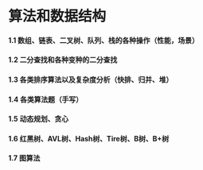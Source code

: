 # 算法和数据结构

#### 1.1 数组、链表、二叉树、队列、栈的各种操作（性能，场景）

#### 1.2 二分查找和各种变种的二分查找

#### 1.3 各类排序算法以及复杂度分析（快排、归并、堆）

#### 1.4 各类算法题（手写）

#### 1.5 动态规划、贪心

#### 1.6 红黑树、AVL树、Hash树、Tire树、B树、B+树

#### 1.7 图算法

